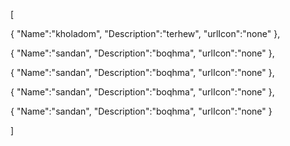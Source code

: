 [

   {
       "Name":"kholadom",
       "Description":"terhew",
       "urlIcon":"none"
   },

   {
       "Name":"sandan",
       "Description":"boqhma",
       "urlIcon":"none"
   },
   
   {
       "Name":"sandan",
       "Description":"boqhma",
       "urlIcon":"none"
   },
   
   {
       "Name":"sandan",
       "Description":"boqhma",
       "urlIcon":"none"
   },
   
   {
       "Name":"sandan",
       "Description":"boqhma",
       "urlIcon":"none"
   }
   
]

